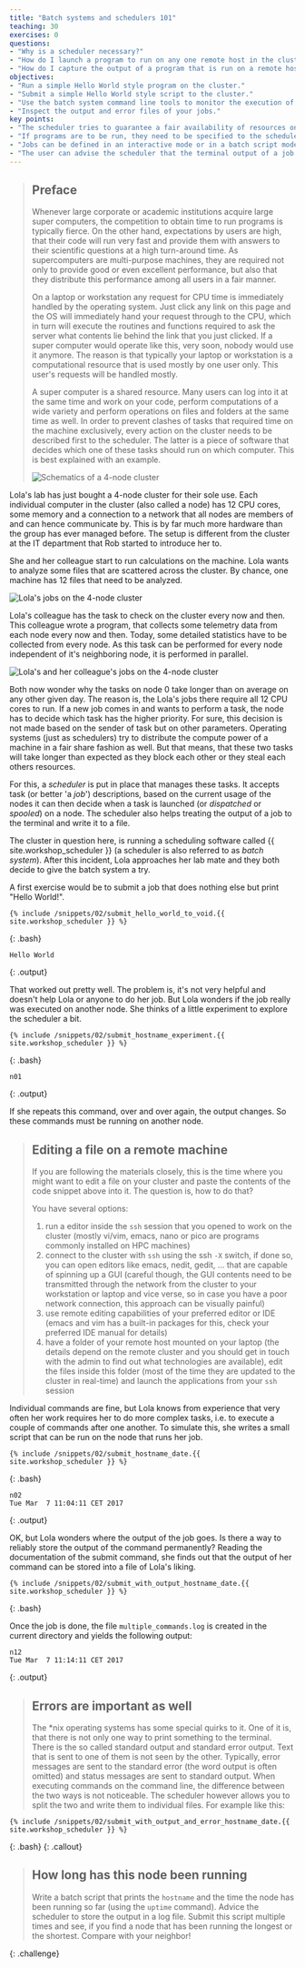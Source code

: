 ```yaml
---
title: "Batch systems and schedulers 101"
teaching: 30
exercises: 0
questions:
- "Why is a scheduler necessary?"
- "How do I launch a program to run on any one remote host in the cluster?"
- "How do I capture the output of a program that is run on a remote host?"
objectives:
- "Run a simple Hello World style program on the cluster."
- "Submit a simple Hello World style script to the cluster."
- "Use the batch system command line tools to monitor the execution of your job."
- "Inspect the output and error files of your jobs."
key points:
- "The scheduler tries to guarantee a fair availability of resources on a cluster for all users."
- "If programs are to be run, they need to be specified to the scheduler."
- "Jobs can be defined in an interactive mode or in a batch script mode."
- "The user can advise the scheduler that the terminal output of a job can be redirected to a file on disk."
---
```


>## Preface
>
>Whenever large corporate or academic institutions acquire large super computers, the competition to obtain time to run programs is typically fierce. On the other hand, expectations by users are high, that their code will run very fast and provide them with answers to their scientific questions at a high turn-around time. As supercomputers are multi-purpose machines, they are required not only to provide good or even excellent performance, but also that they distribute this performance among all users in a fair manner.
>
>On a laptop or workstation any request for CPU time is immediately handled by the operating system. Just click any link on this page and the OS will immediately hand your request through to the CPU, which in turn will execute the routines and functions required to ask the server what contents lie behind the link that you just clicked. If a super computer would operate like this, very soon, nobody would use it anymore. The reason is that typically your laptop or workstation is a computational resource that is used mostly by one user only. This user's requests will be handled mostly. 
>
>A super computer is a shared resource. Many users can log into it at the same time and work on your code, perform computations of a wide variety and perform operations on files and folders at the same time as well. In order to prevent clashes of tasks that required time on the machine exclusively, every action on the cluster needs to be described first to the scheduler. The latter is a piece of software that decides which one of these tasks should run on which computer. This is best explained with an example.
>
>![Schematics of a 4-node cluster](../tikz/cluster_schematic.svg)

Lola's lab has just bought a 4-node cluster for their sole use. Each individual computer in the cluster (also called a node) has 12 CPU cores, some memory and a connection to a network that all nodes are members of and can hence communicate by. This is by far much more hardware than the group has ever managed before. The setup is different from the cluster at the IT department that Rob started to introduce her to.

She and her colleague start to run calculations on the machine. Lola wants to analyze some files that are scattered across the cluster. By chance, one machine has 12 files that need to be analyzed.

![Lola's jobs on the 4-node cluster](../tikz/cluster_schematic_lolas_jobs.svg)

Lola's colleague has the task to check on the cluster every now and then. This colleague wrote a program, that collects some telemetry data from each node every now and then. Today, some detailed statistics have to be collected from every node. As this task can be performed for every node independent of it's neighboring node, it is performed in parallel.

![Lola's and her colleague's jobs on the 4-node cluster](../tikz/cluster_schematic_lolas_jobs_and_heartbeat.svg)

Both now wonder why the tasks on node 0 take longer than on average on any other given day. The reason is, the Lola's jobs there require all 12 CPU cores to run. If a new job comes in and wants to perform a task, the node has to decide which task has the higher priority. For sure, this decision is not made based on the sender of task but on other parameters. Operating systems (just as schedulers) try to distribute the compute power of a machine in a fair share fashion as well. But that means, that these two tasks will take longer than expected as they block each other or they steal each others resources.

For this, a _scheduler_ is put in place that manages these tasks. It accepts task (or better 'a _job_') descriptions, based on the current usage of the nodes it can then decide when a task is launched (or _dispatched_ or _spooled_) on a node. The scheduler also helps treating the output of a job to the terminal and write it to a file.

The cluster in question here, is running a scheduling software called {{ site.workshop_scheduler }} (a scheduler is also referred to as _batch system_). After this incident, Lola approaches her lab mate and they both decide to give the batch system a try.

A first exercise would be to submit a job that does nothing else but print "Hello World!".

~~~
{% include /snippets/02/submit_hello_world_to_void.{{ site.workshop_scheduler }} %}
~~~
{: .bash}

~~~
Hello World
~~~
{: .output}


That worked out pretty well. The problem is, it's not very helpful and doesn't help Lola or anyone to do her job. But Lola wonders if the job really was executed on another node. She thinks of a little experiment to explore the scheduler a bit. 

~~~
{% include /snippets/02/submit_hostname_experiment.{{ site.workshop_scheduler }} %}
~~~
{: .bash}

~~~
n01
~~~
{: .output}

If she repeats this command, over and over again, the output changes. So these commands must be running on another node. 

> ## Editing a file on a remote machine
> If you are following the materials closely, this is the time where you might want to edit a file on your cluster and paste the contents of the code snippet above into it. The question is, how to do that?
>
> You have several options: 
> 1. run a editor inside the `ssh` session that you opened to work on the cluster (mostly vi/vim, emacs, nano or pico are programs commonly installed on HPC machines)
> 2. connect to the cluster with `ssh` using the ssh `-X` switch, if done so, you can open editors like emacs, nedit, gedit, ... that are capable of spinning up a GUI (careful though, the GUI contents need to be transmitted through the network from the cluster to your workstation or laptop and vice verse, so in case you have a poor network connection, this approach can be visually painful)
> 3. use remote editing capabilities of your preferred editor or IDE (emacs and vim has a built-in packages for this, check your preferred IDE manual for details)
> 4. have a folder of your remote host mounted on your laptop (the details depend on the remote cluster and you should get in touch with the admin to find out what technologies are available), edit the files inside this folder (most of the time they are updated to the cluster in real-time) and launch the applications from your `ssh` session


Individual commands are fine, but Lola knows from experience that very often her work requires her to do more complex tasks, i.e. to execute a couple of commands after one another. To simulate this, she writes a small script that can be run on the node that runs her job.  

~~~
{% include /snippets/02/submit_hostname_date.{{ site.workshop_scheduler }} %}
~~~
{: .bash}

~~~
n02
Tue Mar  7 11:04:11 CET 2017
~~~
{: .output}

OK, but Lola wonders where the output of the job goes. Is there a way to reliably store the output of the command permanently? Reading the documentation of the submit command, she finds out that the output of her command can be stored into a file of Lola's liking.


~~~
{% include /snippets/02/submit_with_output_hostname_date.{{ site.workshop_scheduler }} %}
~~~
{: .bash}

Once the job is done, the file `multiple_commands.log` is created in the current directory and yields the following output:

~~~
n12
Tue Mar  7 11:14:11 CET 2017
~~~
{: .output}

> ## Errors are important as well
> The *nix operating systems has some special quirks to it. One of it is, that there is not only one way to print something to the terminal. There is the so called standard output and standard error output. Text that is sent to one of them is not seen by the other. Typically, error messages are sent to the standard error (the word output is often omitted) and status messages are sent to standard output. When executing commands on the command line, the difference between the two ways is not noticeable. The scheduler however allows you to split the two and write them to individual files. For example like this:
~~~
{% include /snippets/02/submit_with_output_and_error_hostname_date.{{ site.workshop_scheduler }} %}
~~~
{: .bash}
{: .callout}

> ## How long has this node been running
>
> Write a batch script that prints the `hostname` and the time the node has been running so far (using the `uptime` command). Advice the scheduler to store the output in a log file. Submit this script multiple times and see, if you find a node that has been running the longest or the shortest. Compare with your neighbor! 
>
{: .challenge}
